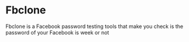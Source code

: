 # Fbclone
Fbclone is a Facebook password testing tools that make you check is the password of your Facebook is week or not
